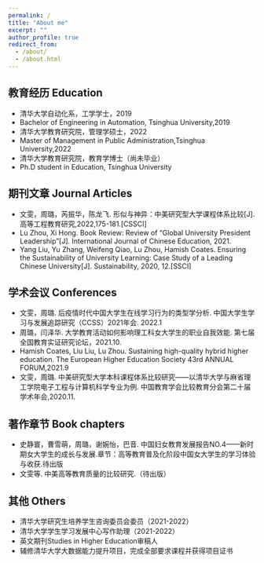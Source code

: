 ```yaml
---
permalink: /
title: "About me"
excerpt: ""
author_profile: true
redirect_from: 
  - /about/
  - /about.html
---
```


## 教育经历 Education

* 清华大学自动化系，工学学士，2019
* Bachelor of Engineering in Automation, Tsinghua University,2019
* 清华大学教育研究院，管理学硕士，2022
* Master of Management in Public Administration,Tsinghua University,2022
* 清华大学教育研究院，教育学博士（尚未毕业）
* Ph.D student in Education, Tsinghua University


## 期刊文章 Journal Articles

* 文雯，周璐，芮振华，陈龙飞. 形似与神异：中美研究型大学课程体系比较[J]. 高等工程教育研究,2022,175-181.[CSSCI]
* Lu Zhou, Xi Hong. Book Review: Review of “Global University President Leadership”[J]. International Journal of Chinese Education, 2021.
* Yang Liu, Yu Zhang, Weifeng Qiao, Lu Zhou, Hamish Coates. Ensuring the Sustainability of University Learning: Case Study of a Leading Chinese University[J]. Sustainability, 2020, 12.[SSCI]

  
## 学术会议 Conferences

* 文雯，周璐. 后疫情时代中国大学生在线学习行为的类型学分析. 中国大学生学习与发展追踪研究（CCSS）2021年会. 2022.1
* 周璐，闫泽华. 大学教育活动如何影响理工科女大学生的职业自我效能. 第七届全国教育实证研究论坛，2021.10.
* Hamish Coates, Liu Liu, Lu Zhou. Sustaining high-quality hybrid higher education. The European Higher Education Society 43rd ANNUAL FORUM,2021.9
* 文雯，周璐. 中美研究型大学本科课程体系比较研究——以清华大学与麻省理工学院电子工程与计算机科学专业为例. 中国教育学会比较教育分会第二十届学术年会,2020.11.

## 著作章节 Book chapters

* 史静寰，曹雪萌，周璐，谢婉怡，巴音. 中国妇女教育发展报告NO.4——新时期女大学生的成长与发展.章节：高等教育普及化阶段中国女大学生的学习体验与收获.待出版
* 文雯等. 中美高等教育质量的比较研究.（待出版）
  
## 其他 Others

* 清华大学研究生培养学生咨询委员会委员（2021-2022）
* 清华大学学生学习发展中心写作助理（2021-2022）
* 英文期刊Studies in Higher Education审稿人
* 辅修清华大学大数据能力提升项目，完成全部要求课程并获得项目证书
